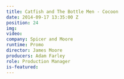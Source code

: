 ```yaml
---
title: Catfish and The Bottle Men - Cocoon
date: 2014-09-17 13:35:00 Z
position: 24
img: 
video: 
company: Spicer and Moore
runtime: Promo
director: James Moore
producers: Adam Farley
role: Production Manager
is-featured: 
---
```


